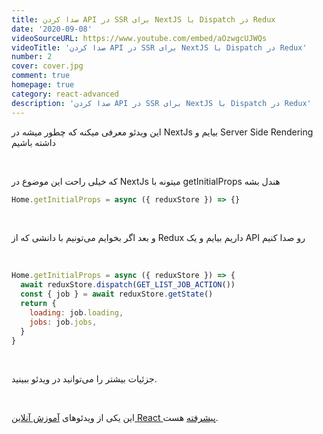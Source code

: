 ```yaml
---
title: صدا کردن API در SSR برای NextJS با Dispatch در Redux
date: '2020-09-08'
videoSourceURL: https://www.youtube.com/embed/aOzwgcUJWQs
videoTitle: 'صدا کردن API در SSR برای NextJS با Dispatch در Redux'
number: 2
cover: cover.jpg
comment: true
homepage: true
category: react-advanced
description: 'صدا کردن API در SSR برای NextJS با Dispatch در Redux'
---
```


این ویدئو معرفی میکنه که چطور میشه در NextJs بیایم و Server Side Rendering داشته باشیم

<br />

که خیلی راحت این موضوع در NextJs میتونه با getInitialProps هندل بشه

```javascript
Home.getInitialProps = async ({ reduxStore }) => {}
```

<br />

و بعد اگر بخوایم می‌تونیم با دانشی که از Redux داریم بیایم و یک API رو صدا کنیم

<br />

```javascript
Home.getInitialProps = async ({ reduxStore }) => {
  await reduxStore.dispatch(GET_LIST_JOB_ACTION())
  const { job } = await reduxStore.getState()
  return {
    loading: job.loading,
    jobs: job.jobs,
  }
}
```

<br />

جزئیات بیشتر را می‌توانید در ویدئو ببینید.

<br />

این یکی از ویدئو‌های
[آموزش آنلاین React پیشرفته](/react-advanced-course)
هست.
